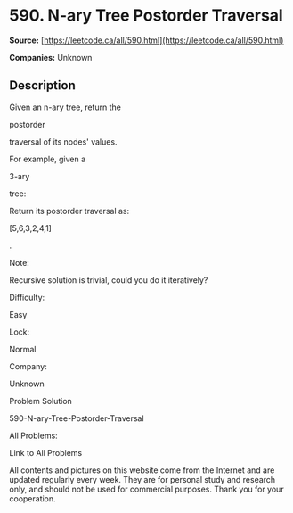 # 590. N-ary Tree Postorder Traversal

**Source:** [https://leetcode.ca/all/590.html](https://leetcode.ca/all/590.html)

**Companies:** Unknown

## Description

Given an n-ary tree, return the

postorder

traversal of its nodes' values.

For example, given a

3-ary

tree:

Return its postorder traversal as:

[5,6,3,2,4,1]

.

Note:

Recursive solution is trivial, could you do it iteratively?

Difficulty:

Easy

Lock:

Normal

Company:

Unknown

Problem Solution

590-N-ary-Tree-Postorder-Traversal

All Problems:

Link to All Problems

All contents and pictures on this website come from the Internet and are updated regularly every week. They are for personal study and research only, and should not be used for commercial purposes. Thank you for your cooperation.

